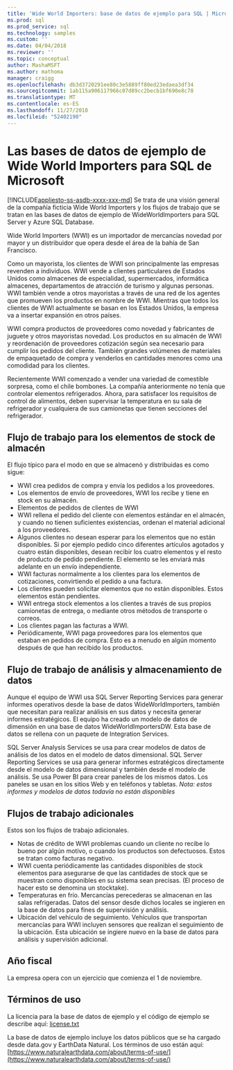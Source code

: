 ```yaml
---
title: 'Wide World Importers: base de datos de ejemplo para SQL | Microsoft Docs'
ms.prod: sql
ms.prod_service: sql
ms.technology: samples
ms.custom: ''
ms.date: 04/04/2018
ms.reviewer: ''
ms.topic: conceptual
author: MashaMSFT
ms.author: mathoma
manager: craigg
ms.openlocfilehash: db3d3720291ee80c3e5889ff80ed23edaea3df34
ms.sourcegitcommit: 1ab115a906117966c07d89cc2becb1bf690e8c78
ms.translationtype: MT
ms.contentlocale: es-ES
ms.lasthandoff: 11/27/2018
ms.locfileid: "52402190"
---
```

# <a name="wide-world-importers-sample-databases-for-microsoft-sql"></a>Las bases de datos de ejemplo de Wide World Importers para SQL de Microsoft
[!INCLUDE[appliesto-ss-asdb-xxxx-xxx-md](../includes/appliesto-ss-asdb-xxxx-xxx-md.md)]
Se trata de una visión general de la compañía ficticia Wide World Importers y los flujos de trabajo que se tratan en las bases de datos de ejemplo de WideWorldImporters para SQL Server y Azure SQL Database.  

Wide World Importers (WWI) es un importador de mercancías novedad por mayor y un distribuidor que opera desde el área de la bahía de San Francisco.

Como un mayorista, los clientes de WWI son principalmente las empresas revenden a individuos. WWI vende a clientes particulares de Estados Unidos como almacenes de especialidad, supermercados, informática almacenes, departamentos de atracción de turismo y algunas personas. WWI también vende a otros mayoristas a través de una red de los agentes que promueven los productos en nombre de WWI. Mientras que todos los clientes de WWI actualmente se basan en los Estados Unidos, la empresa va a insertar expansión en otros países.

WWI compra productos de proveedores como novedad y fabricantes de juguete y otros mayoristas novedad. Los productos en su almacén de WWI y reordenación de proveedores cotización según sea necesario para cumplir los pedidos del cliente. También grandes volúmenes de materiales de empaquetado de compra y venderlos en cantidades menores como una comodidad para los clientes.

Recientemente WWI comenzado a vender una variedad de comestible sorpresa, como el chile bombones.  La compañía anteriormente no tenía que controlar elementos refrigerados. Ahora, para satisfacer los requisitos de control de alimentos, deben supervisar la temperatura en su sala de refrigerador y cualquiera de sus camionetas que tienen secciones del refrigerador.

## <a name="workflow-for-warehouse-stock-items"></a>Flujo de trabajo para los elementos de stock de almacén

El flujo típico para el modo en que se almacenó y distribuidas es como sigue:
- WWI crea pedidos de compra y envía los pedidos a los proveedores.
- Los elementos de envío de proveedores, WWI los recibe y tiene en stock en su almacén.
- Elementos de pedidos de clientes de WWI
- WWI rellena el pedido del cliente con elementos estándar en el almacén, y cuando no tienen suficientes existencias, ordenan el material adicional a los proveedores.
- Algunos clientes no desean esperar para los elementos que no están disponibles. Si por ejemplo pedido cinco diferentes artículos agotados y cuatro están disponibles, desean recibir los cuatro elementos y el resto de producto de pedido pendiente. El elemento se les enviará más adelante en un envío independiente.
- WWI facturas normalmente a los clientes para los elementos de cotizaciones, convirtiendo el pedido a una factura.
- Los clientes pueden solicitar elementos que no están disponibles. Estos elementos están pendientes.
- WWI entrega stock elementos a los clientes a través de sus propios camionetas de entrega, o mediante otros métodos de transporte o correos.
- Los clientes pagan las facturas a WWI.
- Periódicamente, WWI paga proveedores para los elementos que estaban en pedidos de compra. Esto es a menudo en algún momento después de que han recibido los productos.

## <a name="data-warehouse-and-analysis-workflow"></a>Flujo de trabajo de análisis y almacenamiento de datos

Aunque el equipo de WWI usa SQL Server Reporting Services para generar informes operativos desde la base de datos WideWorldImporters, también que necesitan para realizar análisis en sus datos y necesita generar informes estratégicos. El equipo ha creado un modelo de datos de dimensión en una base de datos WideWorldImportersDW. Esta base de datos se rellena con un paquete de Integration Services.

SQL Server Analysis Services se usa para crear modelos de datos de análisis de los datos en el modelo de datos dimensional. SQL Server Reporting Services se usa para generar informes estratégicos directamente desde el modelo de datos dimensional y también desde el modelo de análisis. Se usa Power BI para crear paneles de los mismos datos. Los paneles se usan en los sitios Web y en teléfonos y tabletas. *Nota: estos informes y modelos de datos todavía no están disponibles*

## <a name="additional-workflows"></a>Flujos de trabajo adicionales

Estos son los flujos de trabajo adicionales.
- Notas de crédito de WWI problemas cuando un cliente no recibe lo bueno por algún motivo, o cuando los productos son defectuosos. Estos se tratan como facturas negativo.
- WWI cuenta periódicamente las cantidades disponibles de stock elementos para asegurarse de que las cantidades de stock que se muestran como disponibles en su sistema sean precisas. (El proceso de hacer esto se denomina un stocktake).
- Temperaturas en frío. Mercancías perecederas se almacenan en las salas refrigeradas. Datos del sensor desde dichos locales se ingieren en la base de datos para fines de supervisión y análisis.
- Ubicación del vehículo de seguimiento. Vehículos que transportan mercancías para WWI incluyen sensores que realizan el seguimiento de la ubicación. Esta ubicación se ingiere nuevo en la base de datos para análisis y supervisión adicional.

## <a name="fiscal-year"></a>Año fiscal

La empresa opera con un ejercicio que comienza el 1 de noviembre.

## <a name="terms-of-use"></a>Términos de uso

La licencia para la base de datos de ejemplo y el código de ejemplo se describe aquí: [license.txt](https://github.com/Microsoft/sql-server-samples/blob/master/license.txt)

La base de datos de ejemplo incluye los datos públicos que se ha cargado desde data.gov y EarthData Natural. Los términos de uso están aquí: [https://www.naturalearthdata.com/about/terms-of-use/](https://www.naturalearthdata.com/about/terms-of-use/)
